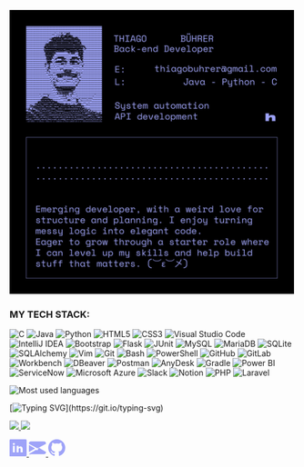 <p align="left">
  <img src="images/github_prof.jpg" alt="Profile" width="500">
</p>

<div align="left">

### MY TECH STACK:

![C](https://img.shields.io/badge/C-000000?style=for-the-badge&logo=c&logoColor=9ea3f8)
![Java](https://img.shields.io/badge/Java-000000?style=for-the-badge&logo=java&logoColor=9ea3f8)
![Python](https://img.shields.io/badge/Python-000000?style=for-the-badge&logo=python&logoColor=9ea3f8)
![HTML5](https://img.shields.io/badge/HTML5-000000?style=for-the-badge&logo=html5&logoColor=9ea3f8)
![CSS3](https://img.shields.io/badge/CSS3-000000?style=for-the-badge&logo=css3&logoColor=9ea3f8)
![Visual Studio Code](https://img.shields.io/badge/Visual_Studio_Code-000000?style=for-the-badge&logo=visual-studio-code&logoColor=9ea3f8)
![IntelliJ IDEA](https://img.shields.io/badge/IntelliJ_IDEA-000000?style=for-the-badge&logo=intellij-idea&logoColor=9ea3f8)
![Bootstrap](https://img.shields.io/badge/Bootstrap-000000?style=for-the-badge&logo=bootstrap&logoColor=9ea3f8)
![Flask](https://img.shields.io/badge/Flask-000000?style=for-the-badge&logo=flask&logoColor=9ea3f8)
![JUnit](https://img.shields.io/badge/JUnit-000000?style=for-the-badge&logo=junit5&logoColor=9ea3f8)
![MySQL](https://img.shields.io/badge/MySQL-000000?style=for-the-badge&logo=mysql&logoColor=9ea3f8)
![MariaDB](https://img.shields.io/badge/MariaDB-000000?style=for-the-badge&logo=mariadb&logoColor=9ea3f8)
![SQLite](https://img.shields.io/badge/SQLite-000000?style=for-the-badge&logo=sqlite&logoColor=9ea3f8)
![SQLAlchemy](https://img.shields.io/badge/SQLAlchemy-000000?style=for-the-badge&logo=sqlalchemy&logoColor=9ea3f8)
![Vim](https://img.shields.io/badge/Vim-000000?style=for-the-badge&logo=vim&logoColor=9ea3f8)
![Git](https://img.shields.io/badge/Git-000000?style=for-the-badge&logo=git&logoColor=9ea3f8)
![Bash](https://img.shields.io/badge/Bash-000000?style=for-the-badge&logo=gnu-bash&logoColor=9ea3f8)
![PowerShell](https://img.shields.io/badge/PowerShell-000000?style=for-the-badge&logo=powershell&logoColor=9ea3f8)
![GitHub](https://img.shields.io/badge/GitHub-000000?style=for-the-badge&logo=github&logoColor=9ea3f8)
![GitLab](https://img.shields.io/badge/GitLab-000000?style=for-the-badge&logo=gitlab&logoColor=9ea3f8)
![Workbench](https://img.shields.io/badge/MySQL_Workbench-000000?style=for-the-badge&logo=mysql&logoColor=9ea3f8)
![DBeaver](https://img.shields.io/badge/DBeaver-000000?style=for-the-badge&logo=dbeaver&logoColor=9ea3f8)
![Postman](https://img.shields.io/badge/Postman-000000?style=for-the-badge&logo=postman&logoColor=9ea3f8)
![AnyDesk](https://img.shields.io/badge/AnyDesk-000000?style=for-the-badge&logo=anydesk&logoColor=9ea3f8)
![Gradle](https://img.shields.io/badge/Gradle-000000?style=for-the-badge&logo=gradle&logoColor=9ea3f8)
![Power BI](https://img.shields.io/badge/PowerBI-000000?style=for-the-badge&logo=powerbi&logoColor=9ea3f8)
![ServiceNow](https://img.shields.io/badge/ServiceNow-000000?style=for-the-badge&logo=servicenow&logoColor=9ea3f8)
![Microsoft Azure](https://img.shields.io/badge/Azure-000000?style=for-the-badge&logo=microsoft-azure&logoColor=9ea3f8)
![Slack](https://img.shields.io/badge/Slack-000000?style=for-the-badge&logo=slack&logoColor=9ea3f8)
![Notion](https://img.shields.io/badge/Notion-000000?style=for-the-badge&logo=notion&logoColor=9ea3f8)
![PHP](https://img.shields.io/badge/PHP-000000?style=for-the-badge&logo=php&logoColor=9ea3f8)
![Laravel](https://img.shields.io/badge/Laravel-000000?style=for-the-badge&logo=laravel&logoColor=9ea3f8)<br>

</div>

<img src="https://github-readme-stats2-olive.vercel.app/api/top-langs/?username=ThiagoBuhrer&langs_count=6&card_width=500&bg_color=000000&title_color=9ea3f8&text_color=9ea3f8&icon_color=9ea3f8&border_color=000000&hide_border=true&layout=compact" alt="Most used languages" width="500">


[![Typing SVG](https://readme-typing-svg.demolab.com?font=Space+Mono&size=15&duration=4000&pause=1000&color=9EA3F8&background=000000&vCenter=true&width=500&lines=Ideas+to+share%3F+Get+in+touch+below..)](https://git.io/typing-svg)

<div align="left">

<a href="mailto:thiagobuhrer@gmail.com?subject=[GitHub]%20🔥%20Contact&body=Hello%20Thiago%2C%0A%0AI%20found%20your%20GitHub%20profile%20and%20wanted%20to%20get%20in%20touch%20about...">
  <img src="https://img.shields.io/badge/email-000000.svg?style=for-the-badge&logo=gmail&logoColor=white"/>
</a>

<a href="https://www.linkedin.com/in/thiago-b%C3%BChrer-7269511a3/">
  <img src="https://img.shields.io/badge/linkedin-000000.svg?style=for-the-badge&logo=linkedin&logoColor=white"/>
</a>

</div>



<p align="left">
  <!-- LinkedIn -->
  <a href="https://www.linkedin.com/in/thiago-b%C3%BChrer-7269511a3/" target="_blank">
    <svg xmlns="http://www.w3.org/2000/svg" width="30" height="30" fill="#9ea3f8" viewBox="0 0 16 16">
      <path d="M0 1.146C0 .513.324 0 .725 0h14.55c.4 0 .725.513.725 1.146v13.708c0 .633-.325 1.146-.725 1.146H.725A.723.723 0 0 1 0 14.854V1.146ZM4.943 12.306V6.169H3.1v6.137h1.843ZM4.021 5.275c.607 0 .984-.403.984-.906 0-.513-.377-.906-.984-.906-.607 0-.984.393-.984.906 0 .503.377.906.984.906ZM12.306 12.306V9.16c0-1.676-.893-2.456-2.083-2.456-1.007 0-1.46.554-1.716 1.003h-.025V6.169H6.639c.025.554 0 6.137 0 6.137h1.843V9.331c0-.16.012-.321.059-.436.129-.321.422-.652.915-.652.646 0 .905.492.905 1.215v2.848h1.945Z"/>
    </svg>
  </a>

  <!-- Email -->
  <a href="mailto:thiagobuhrer@gmail.com">
    <svg xmlns="http://www.w3.org/2000/svg" width="30" height="30" fill="#9ea3f8" viewBox="0 0 16 16">
      <path d="M0 4a2 2 0 0 1 2-2h12a2 2 0 0 1 2 2v.217L8 8.583.001 4.217V4Zm0 1.383v6.634l5.803-3.356L0 5.383ZM6.761 9.907l-6.76 3.91A2 2 0 0 0 2 14h12a2 2 0 0 0 2-2v-.183l-6.761-3.91L8 10.417l-1.239-.51Z"/>
    </svg>
  </a>

  <!-- GitHub -->
  <a href="https://github.com/thiagobuhrer" target="_blank">
    <svg xmlns="http://www.w3.org/2000/svg" width="30" height="30" fill="#9ea3f8" viewBox="0 0 16 16">
      <path d="M8 0C3.58 0 0 3.58 0 8c0 3.54 2.29 6.53 5.47 
      7.59.4.07.55-.17.55-.38 0-.19-.01-.82-.01-1.49-2 
      .37-2.53-.49-2.69-.94-.09-.23-.48-.94-.82-1.13-.28
      -.15-.68-.52-.01-.53.63-.01 1.08.58 1.23.82.72 
      1.21 1.87.87 2.33.66.07-.52.28-.87.51-1.07-1.78
      -.2-3.64-.89-3.64-3.95 0-.87.31-1.59.82-2.15
      -.08-.2-.36-1.02.08-2.12 0 0 .67-.21 2.2.82.64
      -.18 1.32-.27 2-.27.68 0 1.36.09 2 
      .27 1.53-1.04 2.2-.82 2.2-.82.44 1.1.16 
      1.92.08 2.12.51.56.82 1.27.82 
      2.15 0 3.07-1.87 3.75-3.65 
      3.95.29.25.54.73.54 1.48 0 
      1.07-.01 1.93-.01 2.2 0 .21.15.46.55
      .38A8.013 8.013 0 0 0 16 8c0-4.42
      -3.58-8-8-8z"/>
    </svg>
  </a>
</p>

